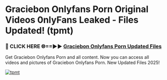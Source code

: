 # Graciebon Onlyfans Porn Original Videos 0nlyFans Leaked - Files Updated! (tpmt)

<h3>🔴 CLICK HERE 🌐==►► <a href="https://tinyurl.com/brd5kh86" rel="nofollow">Graciebon Onlyfans Porn Updated Files</a></h3>

Get Graciebon Onlyfans Porn and all content. Now you can access all videos and pictures of Graciebon Onlyfans Porn. New Updated Files 2025!

[![tpmt](https://i.imgur.com/K7sEzmb.gif)](https://tinyurl.com/brd5kh86)
